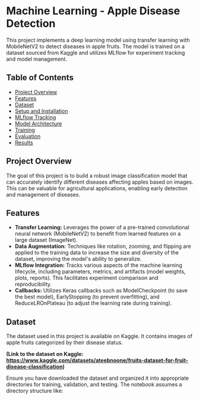 # Machine Learning - Apple Disease Detection

This project implements a deep learning model using transfer learning with MobileNetV2 to detect diseases in apple fruits. The model is trained on a dataset sourced from Kaggle and utilizes MLflow for experiment tracking and model management.

## Table of Contents

- [Project Overview](#project-overview)
- [Features](#features)
- [Dataset](#dataset)
- [Setup and Installation](#setup-and-installation)
- [MLflow Tracking](#mlflow-tracking)
- [Model Architecture](#model-architecture)
- [Training](#training)
- [Evaluation](#evaluation)
- [Results](#results)

## Project Overview

The goal of this project is to build a robust image classification model that can accurately identify different diseases affecting apples based on images. This can be valuable for agricultural applications, enabling early detection and management of diseases.

## Features

- **Transfer Learning:** Leverages the power of a pre-trained convolutional neural network (MobileNetV2) to benefit from learned features on a large dataset (ImageNet).
- **Data Augmentation:** Techniques like rotation, zooming, and flipping are applied to the training data to increase the size and diversity of the dataset, improving the model's ability to generalize.
- **MLflow Integration:** Tracks various aspects of the machine learning lifecycle, including parameters, metrics, and artifacts (model weights, plots, reports). This facilitates experiment comparison and reproducibility.
- **Callbacks:** Utilizes Keras callbacks such as ModelCheckpoint (to save the best model), EarlyStopping (to prevent overfitting), and ReduceLROnPlateau (to adjust the learning rate during training).

## Dataset

The dataset used in this project is available on Kaggle. It contains images of apple fruits categorized by their disease status.

**(Link to the dataset on Kaggle: https://www.kaggle.com/datasets/ateebnoone/fruits-dataset-for-fruit-disease-classification)**

Ensure you have downloaded the dataset and organized it into appropriate directories for training, validation, and testing. The notebook assumes a directory structure like:
